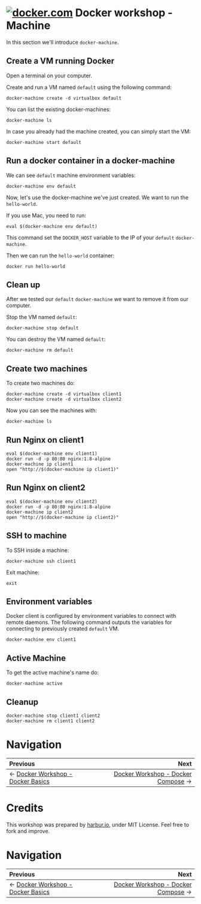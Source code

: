 # [![docker.com](https://www.docker.com/favicons/favicon-32x32.png)](https://www.docker.com/) Docker workshop - Machine

In this section we'll introduce `docker-machine`.

## Create a VM running Docker

Open a terminal on your computer. 

Create and run a VM named `default` using the following command:

```
docker-machine create -d virtualbox default
```

You can list the existing docker-machines:

```
docker-machine ls
```

In case you already had the machine created, you can simply start the VM:

```
docker-machine start default
```

## Run a docker container in a docker-machine
We can see `default` machine environment variables:

```
docker-machine env default
```

Now, let's use the docker-machine we've just created. We want to run the `hello-world`.

If you use Mac, you need to run:
```
eval $(docker-machine env default)
```

This command set the `DOCKER_HOST` variable to the IP of your `default` `docker-machine`.

Then we can run the `hello-world` container:
```
docker run hello-world
```

## Clean up

After we tested our `default` `docker-machine` we want to remove it from our computer.

Stop the VM named `default`:

```
docker-machine stop default
```

You can destroy the VM named `default`:

```
docker-machine rm default
```

## Create two machines

To create two machines do:

```
docker-machine create -d virtualbox client1
docker-machine create -d virtualbox client2
```

Now you can see the machines with:

```
docker-machine ls
```

## Run Nginx on client1

```
eval $(docker-machine env client1)
docker run -d -p 80:80 nginx:1.8-alpine
docker-machine ip client1
open "http://$(docker-machine ip client1)"
```

## Run Nginx on client2

```
eval $(docker-machine env client2)
docker run -d -p 80:80 nginx:1.8-alpine
docker-machine ip client2
open "http://$(docker-machine ip client2)"
```

## SSH to machine

To SSH inside a machine:

```
docker-machine ssh client1
```

Exit machine:
```
exit
```

## Environment variables

Docker client is configured by environment variables to connect with remote daemons. The following command outputs the variables for connecting to previously created `default` VM.

```
docker-machine env client1
```

## Active Machine

To get the active machine's name do:

```
docker-machine active
```

## Cleanup


```
docker-machine stop client1 client2
docker-machine rm client1 client2
```


# Navigation 

Previous | Next 
:------- | ---: 
← [Docker Workshop - Docker Basics](../00-docker-basics) | [Docker Workshop - Docker Compose](../02-docker-compose) →

# Credits

This workshop was prepared by [harbur.io](http://harbur.io), under MIT License. Feel free to fork and improve.


# Navigation 

Previous | Next 
:------- | ---: 
← [Docker Workshop - Docker Basics](../00-docker-basics) | [Docker Workshop - Docker Compose](../02-docker-compose) →

